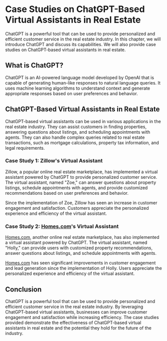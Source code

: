 Case Studies on ChatGPT-Based Virtual Assistants in Real Estate
===================================================================================================

ChatGPT is a powerful tool that can be used to provide personalized and efficient customer service in the real estate industry. In this chapter, we will introduce ChatGPT and discuss its capabilities. We will also provide case studies on ChatGPT-based virtual assistants in real estate.

What is ChatGPT?
----------------

ChatGPT is an AI-powered language model developed by OpenAI that is capable of generating human-like responses to natural language queries. It uses machine learning algorithms to understand context and generate appropriate responses based on user preferences and behavior.

ChatGPT-Based Virtual Assistants in Real Estate
-----------------------------------------------

ChatGPT-based virtual assistants can be used in various applications in the real estate industry. They can assist customers in finding properties, answering questions about listings, and scheduling appointments with agents. They can also handle complex queries related to real estate transactions, such as mortgage calculations, property tax information, and legal requirements.

### Case Study 1: Zillow's Virtual Assistant

Zillow, a popular online real estate marketplace, has implemented a virtual assistant powered by ChatGPT to provide personalized customer service. The virtual assistant, named "Zoe," can answer questions about property listings, schedule appointments with agents, and provide customized recommendations based on user preferences and behavior.

Since the implementation of Zoe, Zillow has seen an increase in customer engagement and satisfaction. Customers appreciate the personalized experience and efficiency of the virtual assistant.

### Case Study 2: [Homes.com](http://Homes.com)'s Virtual Assistant

[Homes.com](http://Homes.com), another online real estate marketplace, has also implemented a virtual assistant powered by ChatGPT. The virtual assistant, named "Holly," can provide users with customized property recommendations, answer questions about listings, and schedule appointments with agents.

[Homes.com](http://Homes.com) has seen significant improvements in customer engagement and lead generation since the implementation of Holly. Users appreciate the personalized experience and efficiency of the virtual assistant.

Conclusion
----------

ChatGPT is a powerful tool that can be used to provide personalized and efficient customer service in the real estate industry. By leveraging ChatGPT-based virtual assistants, businesses can improve customer engagement and satisfaction while increasing efficiency. The case studies provided demonstrate the effectiveness of ChatGPT-based virtual assistants in real estate and the potential they hold for the future of the industry.
